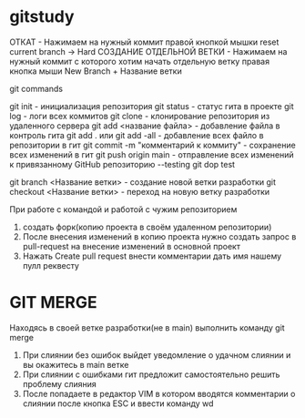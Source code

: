 # gitstudy
ОТКАТ - 
Нажимаем на нужный коммит правой кнопкой мышки reset current branch -> Hard
СОЗДАНИЕ ОТДЕЛЬНОЙ ВЕТКИ - 
Нажимаем на нужный коммит с которого хотим начать отдельную ветку правая кнопка мыши New Branch + Название ветки

git commands

git init - инициализация репозитория
git status - статус гита в проекте
git log - логи всех коммитов
git clone - клонирование репозитория из удаленного сервера
git add <название файла> - добавление файла в контроль гита
git add . или git add -all - добавление всех файло в репозитории в гит 
git commit -m "комментарий к коммиту" - сохранение всех изменений в гит
git push origin main - отправление всех изменений к привязанному GitHub репозиторию
--testing git
dop test



git branch <Название ветки> - создание новой ветки разработки
git checkout <Название ветки> - переход на новую ветку разработки

При работе с командой и работой с чужим репозиторием
1. создать форк(копию проекта в своём удаленном репозитории)
2. После внесения изменений в копию проекта нужно создать запрос в pull-request на внесение изменений в основной проект
3. Нажать Create pull request внести комментарии дать имя нашему пулл реквесту


# GIT MERGE

Находясь в своей ветке разработки(не в main) выполнить команду git merge 
1. При слиянии без ошибок выйдет уведомление о удачном слиянии и вы окажитесь в main ветке
2. При слиянии с ошибками гит предложит самостоятельно решить проблему слияния
3. После попадаете в редактор VIM в котором вводятся комментарии о слиянии после кнопка ESC и ввести команду wd